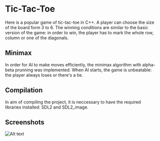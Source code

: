 # Tic-Tac-Toe

Here is a popular game of tic-tac-toe in C++. A player can choose the size of the board form 3 to 6. The winning conditions are similar to the basic version of the game: in order to win, the player has to mark the whole row, column or one of the diagonals.

## Minimax
In order for AI to make moves efficiently, the minimax algorithm with alpha-beta prunning was implemented. When AI starts, the game is unbeatable: the player always loses or there's a tie. 

## Compilation
In aim of compiling the project, it is neccessary to have the required libraries installed: SDL2 and SDL2_image.

## Screenshots
![Alt text](/relative/path/to/img/menu.png?raw=true "Optional Title")
